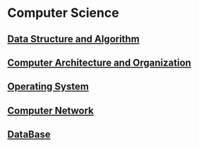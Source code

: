 # Computer Science

## [Data Structure and Algorithm](Data%20Structure%20and%20Alogrithm/)

## [Computer Architecture and Organization](Computer%20Architecture%20And%20Organization/)

## [Operating System](Operating%20System/)

## [Computer Network](Computer%20Network/)

## [DataBase](Database/)

